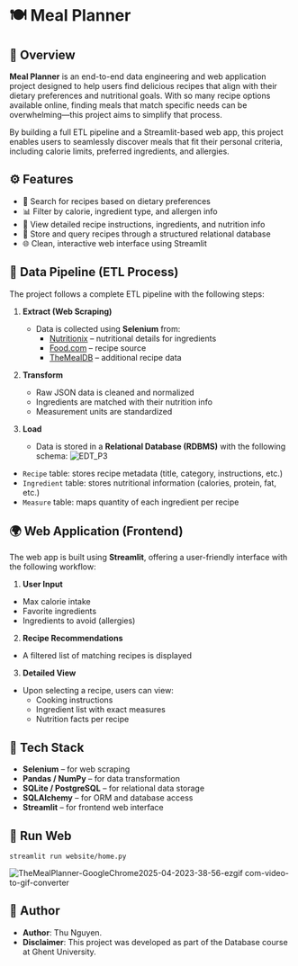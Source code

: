 # 🍽️ Meal Planner

## 📌 Overview

**Meal Planner** is an end-to-end data engineering and web application project designed to help users find delicious recipes that align with their dietary preferences and nutritional goals. With so many recipe options available online, finding meals that match specific needs can be overwhelming—this project aims to simplify that process.

By building a full ETL pipeline and a Streamlit-based web app, this project enables users to seamlessly discover meals that fit their personal criteria, including calorie limits, preferred ingredients, and allergies.

## ⚙️ Features

- 🔎 Search for recipes based on dietary preferences  
- 📊 Filter by calorie, ingredient type, and allergen info  
- 🍲 View detailed recipe instructions, ingredients, and nutrition info  
- 💾 Store and query recipes through a structured relational database  
- 🌐 Clean, interactive web interface using Streamlit

## 🔄 Data Pipeline (ETL Process)

The project follows a complete ETL pipeline with the following steps:

1. **Extract (Web Scraping)**  
   - Data is collected using **Selenium** from:
     - [Nutritionix](https://www.nutritionix.com/) – nutritional details for ingredients
     - [Food.com](https://www.food.com/) – recipe source
     - [TheMealDB](https://www.themealdb.com/) – additional recipe data

2. **Transform**  
   - Raw JSON data is cleaned and normalized
   - Ingredients are matched with their nutrition info
   - Measurement units are standardized

3. **Load**  
   - Data is stored in a **Relational Database (RDBMS)** with the following schema:
![EDT_P3](https://github.com/user-attachments/assets/025f0f05-b72c-44cd-9948-ee7d987cf74f)


- `Recipe` table: stores recipe metadata (title, category, instructions, etc.)
- `Ingredient` table: stores nutritional information (calories, protein, fat, etc.)
- `Measure` table: maps quantity of each ingredient per recipe

## 🌍 Web Application (Frontend)

The web app is built using **Streamlit**, offering a user-friendly interface with the following workflow:

1. **User Input**  
- Max calorie intake  
- Favorite ingredients  
- Ingredients to avoid (allergies)

2. **Recipe Recommendations**  
- A filtered list of matching recipes is displayed

3. **Detailed View**  
- Upon selecting a recipe, users can view:
  - Cooking instructions
  - Ingredient list with exact measures
  - Nutrition facts per recipe


## 🧪 Tech Stack

- **Selenium** – for web scraping  
- **Pandas / NumPy** – for data transformation  
- **SQLite / PostgreSQL** – for relational data storage  
- **SQLAlchemy** – for ORM and database access  
- **Streamlit** – for frontend web interface

## 🚀 Run Web
```
streamlit run website/home.py
```
![TheMealPlanner-GoogleChrome2025-04-2023-38-56-ezgif com-video-to-gif-converter](https://github.com/user-attachments/assets/a6930d0c-9145-4ec9-ab67-cf9b04502df7)

## 🧪 Author
- **Author**: Thu Nguyen.
- **Disclaimer**: This project was developed as part of the Database course at Ghent University.
